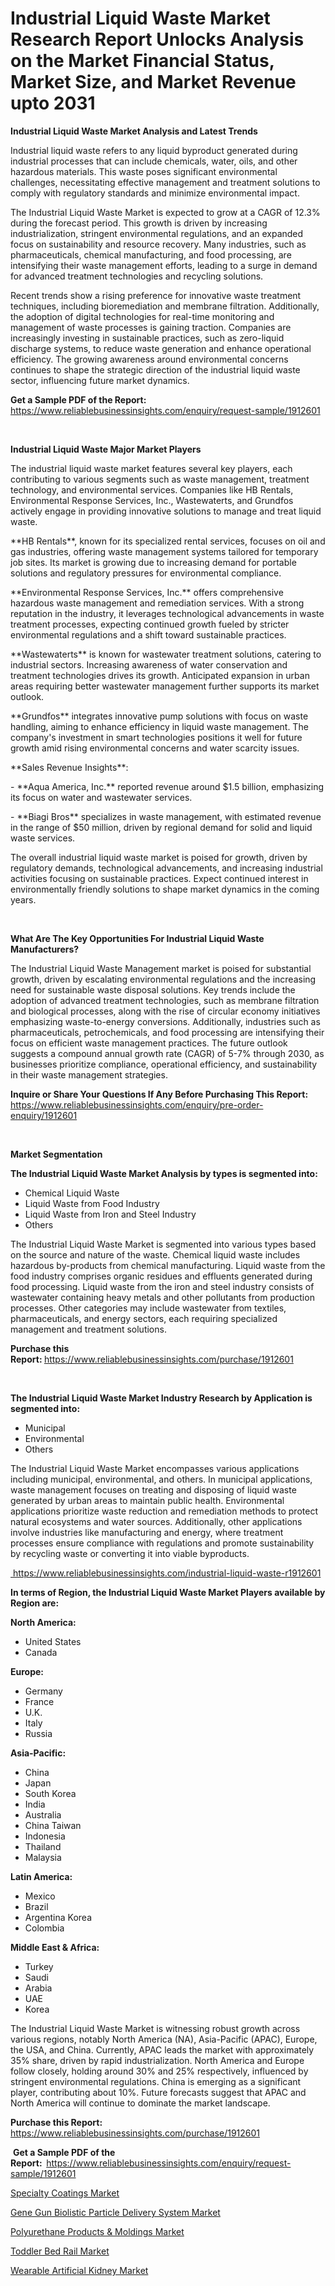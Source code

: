 <p><h1>Industrial Liquid Waste Market Research Report Unlocks Analysis on the Market Financial Status, Market Size, and Market Revenue upto 2031</h1></p><p><strong>Industrial Liquid Waste Market Analysis and Latest Trends</strong></p>
<p><p>Industrial liquid waste refers to any liquid byproduct generated during industrial processes that can include chemicals, water, oils, and other hazardous materials. This waste poses significant environmental challenges, necessitating effective management and treatment solutions to comply with regulatory standards and minimize environmental impact.</p><p>The Industrial Liquid Waste Market is expected to grow at a CAGR of 12.3% during the forecast period. This growth is driven by increasing industrialization, stringent environmental regulations, and an expanded focus on sustainability and resource recovery. Many industries, such as pharmaceuticals, chemical manufacturing, and food processing, are intensifying their waste management efforts, leading to a surge in demand for advanced treatment technologies and recycling solutions.</p><p>Recent trends show a rising preference for innovative waste treatment techniques, including bioremediation and membrane filtration. Additionally, the adoption of digital technologies for real-time monitoring and management of waste processes is gaining traction. Companies are increasingly investing in sustainable practices, such as zero-liquid discharge systems, to reduce waste generation and enhance operational efficiency. The growing awareness around environmental concerns continues to shape the strategic direction of the industrial liquid waste sector, influencing future market dynamics.</p></p>
<p><strong>Get a Sample PDF of the Report:&nbsp;</strong> <a href="https://www.reliablebusinessinsights.com/enquiry/request-sample/1912601?utm_campaign=63&utm_medium=2&utm_source=Github&utm_content=ia&utm_term=11112024&utm_id=industrial-liquid-waste">https://www.reliablebusinessinsights.com/enquiry/request-sample/1912601</a></p>
<p>&nbsp;</p>
<p><strong>Industrial Liquid Waste Major Market Players</strong></p>
<p><p>The industrial liquid waste market features several key players, each contributing to various segments such as waste management, treatment technology, and environmental services. Companies like HB Rentals, Environmental Response Services, Inc., Wastewaterts, and Grundfos actively engage in providing innovative solutions to manage and treat liquid waste.</p><p>**HB Rentals**, known for its specialized rental services, focuses on oil and gas industries, offering waste management systems tailored for temporary job sites. Its market is growing due to increasing demand for portable solutions and regulatory pressures for environmental compliance.</p><p>**Environmental Response Services, Inc.** offers comprehensive hazardous waste management and remediation services. With a strong reputation in the industry, it leverages technological advancements in waste treatment processes, expecting continued growth fueled by stricter environmental regulations and a shift toward sustainable practices.</p><p>**Wastewaterts** is known for wastewater treatment solutions, catering to industrial sectors. Increasing awareness of water conservation and treatment technologies drives its growth. Anticipated expansion in urban areas requiring better wastewater management further supports its market outlook.</p><p>**Grundfos** integrates innovative pump solutions with focus on waste handling, aiming to enhance efficiency in liquid waste management. The company's investment in smart technologies positions it well for future growth amid rising environmental concerns and water scarcity issues.</p><p>**Sales Revenue Insights**: </p><p>- **Aqua America, Inc.** reported revenue around $1.5 billion, emphasizing its focus on water and wastewater services.</p><p>- **Biagi Bros** specializes in waste management, with estimated revenue in the range of $50 million, driven by regional demand for solid and liquid waste services.</p><p>The overall industrial liquid waste market is poised for growth, driven by regulatory demands, technological advancements, and increasing industrial activities focusing on sustainable practices. Expect continued interest in environmentally friendly solutions to shape market dynamics in the coming years.</p></p>
<p>&nbsp;</p>
<p><strong>What Are The Key Opportunities For Industrial Liquid Waste Manufacturers?</strong></p>
<p><p>The Industrial Liquid Waste Management market is poised for substantial growth, driven by escalating environmental regulations and the increasing need for sustainable waste disposal solutions. Key trends include the adoption of advanced treatment technologies, such as membrane filtration and biological processes, along with the rise of circular economy initiatives emphasizing waste-to-energy conversions. Additionally, industries such as pharmaceuticals, petrochemicals, and food processing are intensifying their focus on efficient waste management practices. The future outlook suggests a compound annual growth rate (CAGR) of 5-7% through 2030, as businesses prioritize compliance, operational efficiency, and sustainability in their waste management strategies.</p></p>
<p><strong>Inquire or Share Your Questions If Any Before Purchasing This Report:</strong> <a href="https://www.reliablebusinessinsights.com/enquiry/pre-order-enquiry/1912601?utm_campaign=63&utm_medium=2&utm_source=Github&utm_content=ia&utm_term=11112024&utm_id=industrial-liquid-waste">https://www.reliablebusinessinsights.com/enquiry/pre-order-enquiry/1912601</a></p>
<p>&nbsp;</p>
<p><strong>Market Segmentation</strong></p>
<p><strong>The Industrial Liquid Waste Market Analysis by types is segmented into:</strong></p>
<p><ul><li>Chemical Liquid Waste</li><li>Liquid Waste from Food Industry</li><li>Liquid Waste from Iron and Steel Industry</li><li>Others</li></ul></p>
<p><p>The Industrial Liquid Waste Market is segmented into various types based on the source and nature of the waste. Chemical liquid waste includes hazardous by-products from chemical manufacturing. Liquid waste from the food industry comprises organic residues and effluents generated during food processing. Liquid waste from the iron and steel industry consists of wastewater containing heavy metals and other pollutants from production processes. Other categories may include wastewater from textiles, pharmaceuticals, and energy sectors, each requiring specialized management and treatment solutions.</p></p>
<p><strong>Purchase this Report:&nbsp;</strong><a href="https://www.reliablebusinessinsights.com/purchase/1912601?utm_campaign=63&utm_medium=2&utm_source=Github&utm_content=ia&utm_term=11112024&utm_id=industrial-liquid-waste">https://www.reliablebusinessinsights.com/purchase/1912601</a></p>
<p>&nbsp;</p>
<p><strong>The Industrial Liquid Waste Market Industry Research by Application is segmented into:</strong></p>
<p><ul><li>Municipal</li><li>Environmental</li><li>Others</li></ul></p>
<p><p>The Industrial Liquid Waste Market encompasses various applications including municipal, environmental, and others. In municipal applications, waste management focuses on treating and disposing of liquid waste generated by urban areas to maintain public health. Environmental applications prioritize waste reduction and remediation methods to protect natural ecosystems and water sources. Additionally, other applications involve industries like manufacturing and energy, where treatment processes ensure compliance with regulations and promote sustainability by recycling waste or converting it into viable byproducts.</p></p>
<p><a href="https://www.reliablebusinessinsights.com/industrial-liquid-waste-r1912601?utm_campaign=63&utm_medium=2&utm_source=Github&utm_content=ia&utm_term=11112024&utm_id=industrial-liquid-waste">&nbsp;https://www.reliablebusinessinsights.com/industrial-liquid-waste-r1912601</a></p>
<p><strong>In terms of Region, the Industrial Liquid Waste Market Players available by Region are:</strong></p>
<p>
    <p> <strong> North America: </strong>
        <ul>
            <li>United States</li>
            <li>Canada</li>
        </ul>
        </p> 
    <p> <strong> Europe: </strong>
        <ul>
            <li>Germany</li>
            <li>France</li>
            <li>U.K.</li>
            <li>Italy</li>
            <li>Russia</li>
        </ul>
        </p> 
    <p> <strong> Asia-Pacific: </strong>
        <ul>
            <li>China</li>
            <li>Japan</li>
            <li>South Korea</li>
            <li>India</li>
            <li>Australia</li>
            <li>China Taiwan</li>
            <li>Indonesia</li>
            <li>Thailand</li>
            <li>Malaysia</li>
        </ul>
        </p> 
    <p> <strong> Latin America: </strong>
        <ul>
            <li>Mexico</li>
            <li>Brazil</li>
            <li>Argentina Korea</li>
            <li>Colombia</li>
        </ul>
        </p> 
    <p> <strong> Middle East & Africa: </strong>
        <ul>
            <li>Turkey</li>
            <li>Saudi</li>
            <li>Arabia</li>
            <li>UAE</li>
            <li>Korea</li>
        </ul>
    </p>
    </p>
<p><p>The Industrial Liquid Waste Market is witnessing robust growth across various regions, notably North America (NA), Asia-Pacific (APAC), Europe, the USA, and China. Currently, APAC leads the market with approximately 35% share, driven by rapid industrialization. North America and Europe follow closely, holding around 30% and 25% respectively, influenced by stringent environmental regulations. China is emerging as a significant player, contributing about 10%. Future forecasts suggest that APAC and North America will continue to dominate the market landscape.</p></p>
<p><strong>Purchase this Report: </strong><a href="https://www.reliablebusinessinsights.com/purchase/1912601?utm_campaign=63&utm_medium=2&utm_source=Github&utm_content=ia&utm_term=11112024&utm_id=industrial-liquid-waste">https://www.reliablebusinessinsights.com/purchase/1912601</a></p>
<p>&nbsp;<strong>Get a Sample PDF of the Report:&nbsp;&nbsp;</strong><a href="https://www.reliablebusinessinsights.com/enquiry/request-sample/1912601?utm_campaign=63&utm_medium=2&utm_source=Github&utm_content=ia&utm_term=11112024&utm_id=industrial-liquid-waste">https://www.reliablebusinessinsights.com/enquiry/request-sample/1912601</a></p>
<p><strong></strong></p>
<p><p><a href="https://github.com/maq4brod/Market-Research-Report-List-1/blob/main/specialty-coatings-market.md?utm_campaign=63&utm_medium=2&utm_source=Github&utm_content=ia&utm_term=11112024&utm_id=industrial-liquid-waste">Specialty Coatings Market</a></p><p><a href="https://issuu.com/reportprime-2/docs/gene-gun-biolistic-particle-deliver_d1c0f99698b780?utm_campaign=63&utm_medium=2&utm_source=Github&utm_content=ia&utm_term=11112024&utm_id=industrial-liquid-waste">Gene Gun Biolistic Particle Delivery System Market</a></p><p><a href="https://www.linkedin.com/pulse/pulse-polyurethane-products-moldings-rhythms-change-market-resonance-qfccc?utm_campaign=63&utm_medium=2&utm_source=Github&utm_content=ia&utm_term=11112024&utm_id=industrial-liquid-waste">Polyurethane Products & Moldings Market</a></p><p><a href="https://www.linkedin.com/pulse/toddler-bed-rail-market-trends-growth-outlook-2024-2031-westboro-evqec?utm_campaign=63&utm_medium=2&utm_source=Github&utm_content=ia&utm_term=11112024&utm_id=industrial-liquid-waste">Toddler Bed Rail Market</a></p><p><a href="https://issuu.com/reportprime-2/docs/wearable-artificial-kidney-market-s_39bccaf57ae45b?utm_campaign=63&utm_medium=2&utm_source=Github&utm_content=ia&utm_term=11112024&utm_id=industrial-liquid-waste">Wearable Artificial Kidney Market</a></p></p>